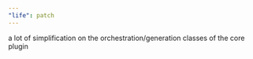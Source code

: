 ```yaml
---
"life": patch
---
```


a lot of simplification on the orchestration/generation classes of the core plugin
